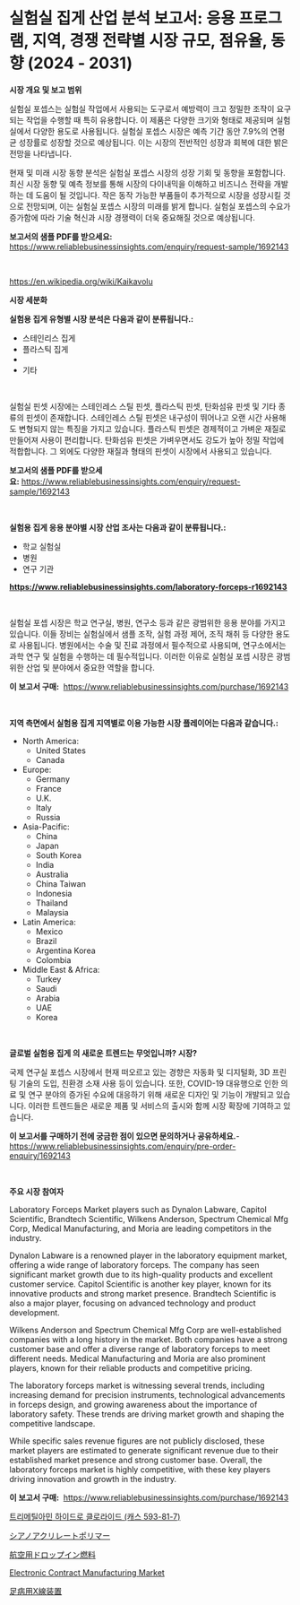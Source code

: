 <p><h1>실험실 집게 산업 분석 보고서: 응용 프로그램, 지역, 경쟁 전략별 시장 규모, 점유율, 동향 (2024 - 2031)</h1></p><p><strong>시장 개요 및 보고 범위</strong></p>
<p><p>실험실 포셉스는 실험실 작업에서 사용되는 도구로서 예방력이 크고 정밀한 조작이 요구되는 작업을 수행할 때 특히 유용합니다. 이 제품은 다양한 크기와 형태로 제공되며 실험실에서 다양한 용도로 사용됩니다. 실험실 포셉스 시장은 예측 기간 동안 7.9%의 연평균 성장률로 성장할 것으로 예상됩니다. 이는 시장의 전반적인 성장과 회복에 대한 밝은 전망을 나타냅니다. </p><p>현재 및 미래 시장 동향 분석은 실험실 포셉스 시장의 성장 기회 및 동향을 포함합니다. 최신 시장 동향 및 예측 정보를 통해 시장의 다이내믹을 이해하고 비즈니스 전략을 개발하는 데 도움이 될 것입니다. 작은 동작 가능한 부품들이 추가적으로 시장을 성장시킬 것으로 전망되며, 이는 실험실 포셉스 시장의 미래를 밝게 합니다. 실험실 포셉스의 수요가 증가함에 따라 기술 혁신과 시장 경쟁력이 더욱 중요해질 것으로 예상됩니다.</p></p>
<p><strong>보고서의 샘플 PDF를 받으세요:</strong> <a href="https://www.reliablebusinessinsights.com/enquiry/request-sample/1692143">https://www.reliablebusinessinsights.com/enquiry/request-sample/1692143</a></p>
<p>&nbsp;</p>
<p><a href="https://en.wikipedia.org/wiki/Kaikavolu">https://en.wikipedia.org/wiki/Kaikavolu</a></p>
<p><strong>시장 세분화</strong></p>
<p><strong>실험용 집게 유형별 시장 분석은 다음과 같이 분류됩니다.:</strong></p>
<p><ul><li>스테인리스 집게</li><li>플라스틱 집게</li><li></li><li>기타</li></ul></p>
<p>&nbsp;</p>
<p><p>실험실 핀셋 시장에는 스테인레스 스틸 핀셋, 플라스틱 핀셋, 탄화섬유 핀셋 및 기타 종류의 핀셋이 존재합니다. 스테인레스 스틸 핀셋은 내구성이 뛰어나고 오랜 시간 사용해도 변형되지 않는 특징을 가지고 있습니다. 플라스틱 핀셋은 경제적이고 가벼운 재질로 만들어져 사용이 편리합니다. 탄화섬유 핀셋은 가벼우면서도 강도가 높아 정밀 작업에 적합합니다. 그 외에도 다양한 재질과 형태의 핀셋이 시장에서 사용되고 있습니다.</p></p>
<p><strong>보고서의 샘플 PDF를 받으세요:</strong>&nbsp;<a href="https://www.reliablebusinessinsights.com/enquiry/request-sample/1692143">https://www.reliablebusinessinsights.com/enquiry/request-sample/1692143</a></p>
<p>&nbsp;</p>
<p><strong> 실험용 집게 응용 분야별 시장 산업 조사는 다음과 같이 분류됩니다.:</strong></p>
<p><ul><li>학교 실험실</li><li>병원</li><li>연구 기관</li></ul></p>
<p><strong><a href="https://www.reliablebusinessinsights.com/laboratory-forceps-r1692143">https://www.reliablebusinessinsights.com/laboratory-forceps-r1692143</a></strong></p>
<p>&nbsp;</p>
<p><p>실험실 포셉 시장은 학교 연구실, 병원, 연구소 등과 같은 광범위한 응용 분야를 가지고 있습니다. 이들 장비는 실험실에서 샘플 조작, 실험 과정 제어, 조직 채취 등 다양한 용도로 사용됩니다. 병원에서는 수술 및 진료 과정에서 필수적으로 사용되며, 연구소에서는 과학 연구 및 실험을 수행하는 데 필수적입니다. 이러한 이유로 실험실 포셉 시장은 광범위한 산업 및 분야에서 중요한 역할을 합니다.</p></p>
<p><strong>이 보고서 구매:</strong>&nbsp; <a href="https://www.reliablebusinessinsights.com/purchase/1692143">https://www.reliablebusinessinsights.com/purchase/1692143</a></p>
<p>&nbsp;</p>
<p><strong>지역 측면에서 실험용 집게 지역별로 이용 가능한 시장 플레이어는 다음과 같습니다.:</strong></p>
<p><ul>
    <li>
        North America:
        <ul>
            <li>United States</li>
            <li>Canada</li>
        </ul>
    </li>
    <li>
        Europe:
        <ul>
            <li>Germany</li>
            <li>France</li>
            <li>U.K.</li>
            <li>Italy</li>
            <li>Russia</li>
        </ul>
    </li>
    <li>
        Asia-Pacific:
        <ul>
            <li>China</li>
            <li>Japan</li>
            <li>South Korea</li>
            <li>India</li>
            <li>Australia</li>
            <li>China Taiwan</li>
            <li>Indonesia</li>
            <li>Thailand</li>
            <li>Malaysia</li>
        </ul>
    </li>
    <li>
        Latin America:
        <ul>
            <li>Mexico</li>
            <li>Brazil</li>
            <li>Argentina Korea</li>
            <li>Colombia</li>
        </ul>
    </li>
    <li>
        Middle East & Africa:
        <ul>
            <li>Turkey</li>
            <li>Saudi</li>
            <li>Arabia</li>
            <li>UAE</li>
            <li>Korea</li>
        </ul>
    </li>
    </ul></p>
<p>&nbsp;</p>
<p><strong>글로벌 실험용 집게 의 새로운 트렌드는 무엇입니까? 시장?</strong></p>
<p><p>국제 연구실 포셉스 시장에서 현재 떠오르고 있는 경향은 자동화 및 디지털화, 3D 프린팅 기술의 도입, 친환경 소재 사용 등이 있습니다. 또한, COVID-19 대유행으로 인한 의료 및 연구 분야의 증가된 수요에 대응하기 위해 새로운 디자인 및 기능이 개발되고 있습니다. 이러한 트렌드들은 새로운 제품 및 서비스의 출시와 함께 시장 확장에 기여하고 있습니다.</p></p>
<p><strong>이 보고서를 구매하기 전에 궁금한 점이 있으면 문의하거나 공유하세요.</strong>- <a href="https://www.reliablebusinessinsights.com/enquiry/pre-order-enquiry/1692143">https://www.reliablebusinessinsights.com/enquiry/pre-order-enquiry/1692143</a></p>
<p>&nbsp;</p>
<p><strong>주요 시장 참여자</strong></p>
<p><p>Laboratory Forceps Market players such as Dynalon Labware, Capitol Scientific, Brandtech Scientific, Wilkens Anderson, Spectrum Chemical Mfg Corp, Medical Manufacturing, and Moria are leading competitors in the industry.</p><p>Dynalon Labware is a renowned player in the laboratory equipment market, offering a wide range of laboratory forceps. The company has seen significant market growth due to its high-quality products and excellent customer service. Capitol Scientific is another key player, known for its innovative products and strong market presence. Brandtech Scientific is also a major player, focusing on advanced technology and product development.</p><p>Wilkens Anderson and Spectrum Chemical Mfg Corp are well-established companies with a long history in the market. Both companies have a strong customer base and offer a diverse range of laboratory forceps to meet different needs. Medical Manufacturing and Moria are also prominent players, known for their reliable products and competitive pricing.</p><p>The laboratory forceps market is witnessing several trends, including increasing demand for precision instruments, technological advancements in forceps design, and growing awareness about the importance of laboratory safety. These trends are driving market growth and shaping the competitive landscape.</p><p>While specific sales revenue figures are not publicly disclosed, these market players are estimated to generate significant revenue due to their established market presence and strong customer base. Overall, the laboratory forceps market is highly competitive, with these key players driving innovation and growth in the industry.</p></p>
<p><strong>이 보고서 구매:</strong>&nbsp;&nbsp;<a href="https://www.reliablebusinessinsights.com/purchase/1692143">https://www.reliablebusinessinsights.com/purchase/1692143</a></p>
<p><p><a href="https://medium.com/@beaublock13/%ED%8A%B8%EB%A6%AC%EB%A9%94%ED%8B%B8%EC%95%84%EB%AF%BC-%EC%97%BC%ED%99%94%EB%AC%BC-cas-593-81-7-%EC%8B%9C%EC%9E%A5%EC%9D%98-%EC%8B%AC%EC%B8%B5%EC%A0%81%EC%9D%B8-%EC%A1%B0%EC%82%AC-%EB%8F%99%ED%96%A5-%EC%8B%9C%EC%9E%A5-%EB%B6%84%ED%95%A0-%EB%B0%8F-%EA%B2%BD%EC%9F%81-%EB%B6%84%EC%84%9D-b59cbd943657">트리메틸아민 하이드로 클로라이드 (캐스 593-81-7)</a></p><p><a href="https://github.com/RandallRunte2023/Market-Research-Report-List-1/blob/main/1542325152996.md">シアノアクリレートポリマー</a></p><p><a href="https://medium.com/@trevawiszk20231/%E8%88%AA%E7%A9%BA%E7%87%83%E6%96%99%E5%B8%82%E5%A0%B4%E3%81%AB%E3%81%8A%E3%81%91%E3%82%8B%E3%83%89%E3%83%AD%E3%83%83%E3%83%97%E3%82%A4%E3%83%B3%E7%87%83%E6%96%99%E3%81%AB%E6%B7%B1%E3%81%8F%E6%8E%98%E3%82%8A%E4%B8%8B%E3%81%92%E3%82%8B-%E3%81%9D%E3%81%AE%E3%83%88%E3%83%AC%E3%83%B3%E3%83%89-%E5%B8%82%E5%A0%B4%E3%82%BB%E3%82%B0%E3%83%A1%E3%83%B3%E3%83%86%E3%83%BC%E3%82%B7%E3%83%A7%E3%83%B3-%E7%AB%B6%E4%BA%89%E5%88%86%E6%9E%90-04d66ab6833e">航空用ドロップイン燃料</a></p><p><a href="https://issuu.com/reportprime-2/docs/electronic-contract-manufacturing-market-size-2030">Electronic Contract Manufacturing Market</a></p><p><a href="https://medium.com/@bonniehoppe1/podiatry-x-ray-6d40009bb8a8">足病用X線装置</a></p></p>
